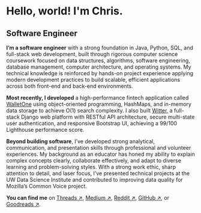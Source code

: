 Hello, world! I'm Chris.
===============================

Software Engineer
------------------------------

**I’m a software engineer** with a strong foundation in Java, Python, SQL, and full-stack web development, built through rigorous computer science coursework focused on data structures, algorithms, software engineering, database management, computer architecture, and operating systems. My technical knowledge is reinforced by hands-on project experience applying modern development practices to build scalable, efficient applications across both front-end and back-end environments.

**Most recently, I developed** a high-performance fintech application called [WalletOne](https://github.com/chrisdotslash/walletone) using object-oriented programming, HashMaps, and in-memory data storage to achieve O(1) search complexity. I also built [Witter](http://github.com/chrisdotslash/witter), a full-stack Django web platform with RESTful API architecture, secure multi-state user authentication, and responsive Bootstrap UI, achieving a 99/100 Lighthouse performance score.

**Beyond building software**, I’ve developed strong analytical, communication, and presentation skills through professional and volunteer experiences. My background as an educator has honed my ability to explain complex concepts clearly, collaborate effectively, and adapt to diverse learning and problem-solving styles. With a strong work ethic, sharp attention to detail, and laser focus, I’ve presented technical projects at the UW Data Science Institute and contributed to improving data quality for Mozilla’s Common Voice project.

**You can find me** on [Threads ↗](https://www.threads.com/@chrisdotslash), [Medium ↗](https://medium.com/@chrisdotslash), [Reddit ↗](https://www.reddit.com/user/chrisdotslash/), [GitHub ↗](https://github.com/chrisdotslash), or [Goodreads ↗](https://www.goodreads.com/chrisdotslash).

